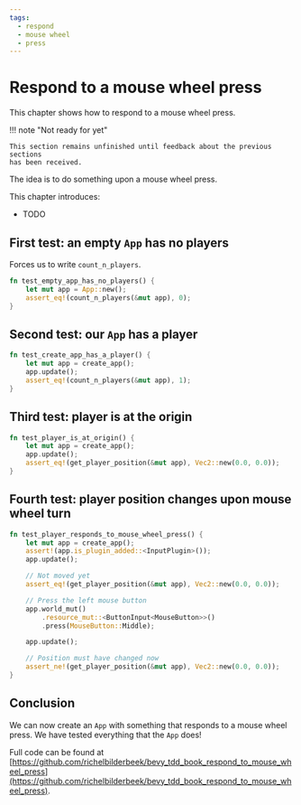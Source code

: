 ```yaml
---
tags:
  - respond
  - mouse wheel
  - press
---
```


# Respond to a mouse wheel press

This chapter shows how to respond to a mouse wheel press.

!!! note "Not ready for yet"

    This section remains unfinished until feedback about the previous sections
    has been received.

The idea is to do something upon a mouse wheel press.

This chapter introduces:

- TODO

## First test: an empty `App` has no players

Forces us to write `count_n_players`.

```rust
fn test_empty_app_has_no_players() {
    let mut app = App::new();
    assert_eq!(count_n_players(&mut app), 0);
}
```

## Second test: our `App` has a player

```rust
fn test_create_app_has_a_player() {
    let mut app = create_app();
    app.update();
    assert_eq!(count_n_players(&mut app), 1);
}
```

## Third test: player is at the origin

```rust
fn test_player_is_at_origin() {
    let mut app = create_app();
    app.update();
    assert_eq!(get_player_position(&mut app), Vec2::new(0.0, 0.0));
}
```

## Fourth test: player position changes upon mouse wheel turn

```rust
fn test_player_responds_to_mouse_wheel_press() {
    let mut app = create_app();
    assert!(app.is_plugin_added::<InputPlugin>());
    app.update();

    // Not moved yet
    assert_eq!(get_player_position(&mut app), Vec2::new(0.0, 0.0));

    // Press the left mouse button
    app.world_mut()
        .resource_mut::<ButtonInput<MouseButton>>()
        .press(MouseButton::Middle);

    app.update();

    // Position must have changed now
    assert_ne!(get_player_position(&mut app), Vec2::new(0.0, 0.0));
}

```

## Conclusion

We can now create an `App` with something that responds
to a mouse wheel press.
We have tested everything that the `App` does!

Full code can be found at [https://github.com/richelbilderbeek/bevy_tdd_book_respond_to_mouse_wheel_press](https://github.com/richelbilderbeek/bevy_tdd_book_respond_to_mouse_wheel_press).
